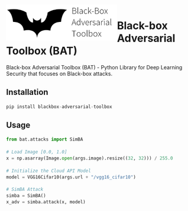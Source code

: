 <img src="docs/images/bat.png" width=300px style="float: left;" >

# Black-box Adversarial Toolbox (BAT)

Black-box Adversarial Toolbox (BAT) - Python Library for Deep Learning Security that focuses on Black-box attacks.



## Installation

```python
pip install blackbox-adversarial-toolbox
```



## Usage



```python
from bat.attacks import SimBA

# Load Image [0.0, 1.0]
x = np.asarray(Image.open(args.image).resize((32, 32))) / 255.0

# Initialize the Cloud API Model
model = VGG16Cifar10(args.url + "/vgg16_cifar10")

# SimBA Attack
simba = SimBA()
x_adv = simba.attack(x, model)
```

